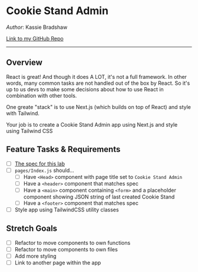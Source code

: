 # Cookie Stand Admin

*Author*: Kassie Bradshaw

[Link to my GitHub Repo](https://github.com/kassiebradshaw/cookie-stand-admin)

---

## Overview

React is great! And though it does A LOT, it's not a full framework. In other words, many common tasks are not handled out of the box by React. So it's up to us devs to make some decisions about how to use React in combination with other tools.

One greate "stack" is to use Next.js (which builds on top of React) and style with Tailwind.

Your job is to create a Cookie Stand Admin app using Next.js and style using Tailwind CSS

## Feature Tasks & Requirements

* [ ] [The spec for this lab](cookie-stand-admin-version-1.png)
* [ ] `pages/Index.js` should...
  * [ ] Have `<Head>` component with page title set to `Cookie Stand Admin`
  * [ ] Have a `<header>` component that matches spec
  * [ ] Have a `<main>` component containing `<form>` and a placeholder component showing JSON string of last created Cookie Stand
  * [ ] Have a `<footer>` component that matches spec
* [ ] Style app using TailwindCSS utility classes

## Stretch Goals

* [ ] Refactor to move components to own functions
* [ ] Refactor to move components to own files
* [ ] Add more styling
* [ ] Link to another page within the app
